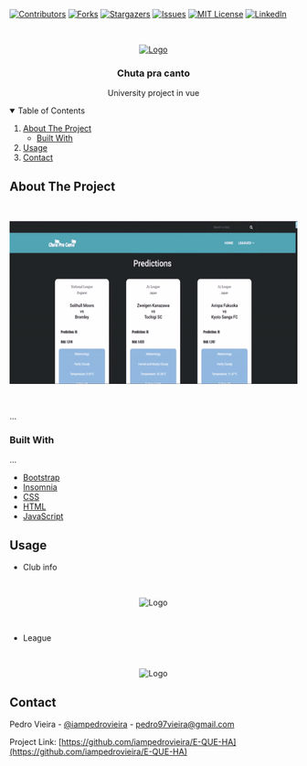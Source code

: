 [![Contributors][contributors-shield]][contributors-url]
[![Forks][forks-shield]][forks-url]
[![Stargazers][stars-shield]][stars-url]
[![Issues][issues-shield]][issues-url]
[![MIT License][license-shield]][license-url]
[![LinkedIn][linkedin-shield]][linkedin-url]



<!-- PROJECT LOGO -->
<br />
<p align="center">
  <a href="https://github.com/iampedrovieira/Chuta-pra-canto">
    <img src="stuff/icon.icon" alt="Logo" width="215" height="80">
  </a>

  <h3 align="center">Chuta pra canto</h3>

  <p align="center">
    University project in vue
    <br />
    
  </p>
</p>

<!-- TABLE OF CONTENTS -->
<details open="open">
  <summary>Table of Contents</summary>
  <ol>
    <li>
      <a href="#about-the-project">About The Project</a>
      <ul>
        <li><a href="#built-with">Built With</a></li>
      </ul>
    </li>
    <li><a href="#usage">Usage</a></li>
    <li><a href="#contact">Contact</a></li>
  </ol>
</details>

<!-- ABOUT THE PROJECT -->
## About The Project

<br />
<p align="center">
    <img src="stuff/main.gif" alt="Logo" width="600" height="285">
</p>

<br/>

...

### Built With

...

* [Bootstrap](https://getbootstrap.com/)
* [Insomnia](https://insomnia.rest/)
* [CSS](https://www.w3schools.com/css/)
* [HTML](https://www.w3schools.com/html/)
* [JavaScript](https://developer.mozilla.org/pt-BR/docs/Web/JavaScript)




<!-- USAGE EXAMPLES -->
## Usage
* Club info
<br />
<p align="center">
    <img src="stuff/club.gif" alt="Logo" width="600" height="285">
</p>

<br/>

* League
<br />
<p align="center">
    <img src="stuff/league.gif" alt="Logo" width="600" height="285">
</p>

<!-- CONTACT -->
## Contact

Pedro Vieira - [@iampedrovieira](https://twitter.com/iampedrovieira) - pedro97vieira@gmail.com

Project Link: [https://github.com/iampedrovieira/E-QUE-HA](https://github.com/iampedrovieira/E-QUE-HA)


<!-- MARKDOWN LINKS & IMAGES -->
<!-- https://www.markdownguide.org/basic-syntax/#reference-style-links -->
[contributors-shield]: https://img.shields.io/github/contributors/iampedrovieira/E-QUE-HA.svg?style=for-the-badge
[contributors-url]: https://github.com/iampedrovieira/E-QUE-HA/graphs/contributors
[forks-shield]: https://img.shields.io/github/forks/iampedrovieira/E-QUE-HA.svg?style=for-the-badge
[forks-url]: https://github.com/iampedrovieira/E-QUE-HA/network/members
[stars-shield]: https://img.shields.io/github/stars/iampedrovieira/E-QUE-HA.svg?style=for-the-badge
[stars-url]: https://github.com/iampedrovieira/E-QUE-HA/stargazers
[issues-shield]: https://img.shields.io/github/issues/iampedrovieira/E-QUE-HA.svg?style=for-the-badge
[issues-url]: https://github.com/iampedrovieira/E-QUE-HA/issues
[license-shield]: https://img.shields.io/github/license/iampedrovieira/E-QUE-HA.svg?style=for-the-badge
[license-url]: https://github.com/iampedrovieira/E-QUE-HA/blob/master/LICENSE.txt
[linkedin-shield]: https://img.shields.io/badge/-LinkedIn-black.svg?style=for-the-badge&logo=linkedin&colorB=555
[linkedin-url]: https://www.linkedin.com/in/pedro-vieira-0561781b8/
[product-screenshot]: images/screenshot.png
